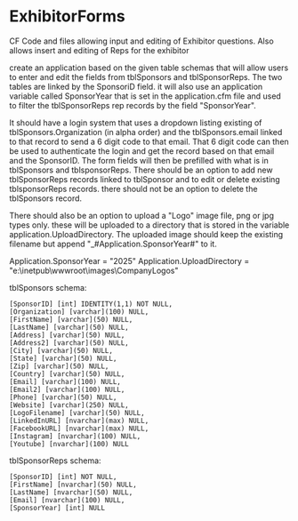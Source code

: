 # ExhibitorForms
CF Code and files allowing input and editing of Exhibitor questions. Also allows insert and editing of Reps for the exhibitor

create an application based on the given table schemas that will allow users to enter and edit the fields from tblSponsors and tblSponsorReps. The two tables are linked by the SponsoriD field. it will also use an application variable called SponsorYear that is set in the application.cfm file and used to filter the tblSponsorReps rep records by the field "SponsorYear". 

It should have a login system that uses a dropdown listing existing of tblSponsors.Organization (in alpha order) and the tblSponsors.email linked to that record to send a 6 digit code to that email. That 6 digit code can then be used to authenticate the login and get the record based on that email and the SponsorID. The form fields will then be prefilled with what is in tblSponsors and tblsponsorReps.  There should be an option to add new tblSponsorReps records linked to tblSponsor and to edit or delete existing tblsponsorReps records. there should not be an option to delete the tblSponsors record.

There should also be an option to upload a "Logo" image file, png or jpg types only. these will be uploaded to a directory that is stored in the variable application.UploadDirectory. The uploaded image should keep the existing filename but append "_#Application.SponsorYear#" to it.

Application.SponsorYear = "2025"
Application.UploadDirectory = "e:\inetpub\wwwroot\images\CompanyLogos"

tblSponsors schema:

	[SponsorID] [int] IDENTITY(1,1) NOT NULL,
	[Organization] [varchar](100) NULL,
	[FirstName] [varchar](50) NULL,
	[LastName] [varchar](50) NULL,
	[Address] [varchar](50) NULL,
	[Address2] [varchar](50) NULL,
	[City] [varchar](50) NULL,
	[State] [varchar](50) NULL,
	[Zip] [varchar](50) NULL,
	[Country] [varchar](50) NULL,
	[Email] [varchar](100) NULL,
	[Email2] [varchar](100) NULL,
	[Phone] [varchar](50) NULL,
	[Website] [varchar](250) NULL,
	[LogoFilename] [varchar](50) NULL,
	[LinkedInURL] [nvarchar](max) NULL,
	[FacebookURL] [nvarchar](max) NULL,
	[Instagram] [nvarchar](100) NULL,
	[Youtube] [nvarchar](100) NULL


tblSponsorReps schema:

	[SponsorID] [int] NOT NULL,
	[FirstName] [nvarchar](50) NULL,
	[LastName] [nvarchar](50) NULL,
	[Email] [nvarchar](100) NULL,
	[SponsorYear] [int] NULL

 
